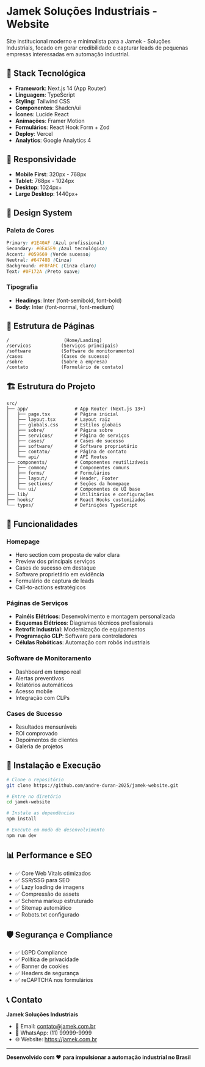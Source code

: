 # Jamek Soluções Industriais - Website

Site institucional moderno e minimalista para a Jamek - Soluções Industriais, focado em gerar credibilidade e capturar leads de pequenas empresas interessadas em automação industrial.

## 🚀 Stack Tecnológica

- **Framework**: Next.js 14 (App Router)
- **Linguagem**: TypeScript
- **Styling**: Tailwind CSS
- **Componentes**: Shadcn/ui
- **Ícones**: Lucide React
- **Animações**: Framer Motion
- **Formulários**: React Hook Form + Zod
- **Deploy**: Vercel
- **Analytics**: Google Analytics 4

## 📱 Responsividade

- **Mobile First**: 320px - 768px
- **Tablet**: 768px - 1024px
- **Desktop**: 1024px+
- **Large Desktop**: 1440px+

## 🎨 Design System

### Paleta de Cores

```css
Primary: #1E40AF (Azul profissional)
Secondary: #0EA5E9 (Azul tecnológico)
Accent: #059669 (Verde sucesso)
Neutral: #64748B (Cinza)
Background: #F8FAFC (Cinza claro)
Text: #0F172A (Preto suave)
```

### Tipografia

- **Headings**: Inter (font-semibold, font-bold)
- **Body**: Inter (font-normal, font-medium)

## 📄 Estrutura de Páginas

```
/                    (Home/Landing)
/servicos           (Serviços principais)
/software           (Software de monitoramento)
/cases              (Cases de sucesso)
/sobre              (Sobre a empresa)
/contato            (Formulário de contato)
```

## 🏗️ Estrutura do Projeto

```
src/
├── app/                 # App Router (Next.js 13+)
│   ├── page.tsx         # Página inicial
│   ├── layout.tsx       # Layout raiz
│   ├── globals.css      # Estilos globais
│   ├── sobre/           # Página sobre
│   ├── servicos/        # Página de serviços
│   ├── cases/           # Cases de sucesso
│   ├── software/        # Software proprietário
│   ├── contato/         # Página de contato
│   └── api/             # API Routes
├── components/          # Componentes reutilizáveis
│   ├── common/          # Componentes comuns
│   ├── forms/           # Formulários
│   ├── layout/          # Header, Footer
│   ├── sections/        # Seções da homepage
│   └── ui/              # Componentes de UI base
├── lib/                 # Utilitários e configurações
├── hooks/               # React Hooks customizados
└── types/               # Definições TypeScript
```

## 🎯 Funcionalidades

### Homepage
- Hero section com proposta de valor clara
- Preview dos principais serviços
- Cases de sucesso em destaque
- Software proprietário em evidência
- Formulário de captura de leads
- Call-to-actions estratégicos

### Páginas de Serviços
- **Painéis Elétricos**: Desenvolvimento e montagem personalizada
- **Esquemas Elétricos**: Diagramas técnicos profissionais
- **Retrofit Industrial**: Modernização de equipamentos
- **Programação CLP**: Software para controladores
- **Células Robóticas**: Automação com robôs industriais

### Software de Monitoramento
- Dashboard em tempo real
- Alertas preventivos
- Relatórios automáticos
- Acesso mobile
- Integração com CLPs

### Cases de Sucesso
- Resultados mensuráveis
- ROI comprovado
- Depoimentos de clientes
- Galeria de projetos

## 🔧 Instalação e Execução

```bash
# Clone o repositório
git clone https://github.com/andre-duran-2025/jamek-website.git

# Entre no diretório
cd jamek-website

# Instale as dependências
npm install

# Execute em modo de desenvolvimento
npm run dev
```

## 📊 Performance e SEO

- ✅ Core Web Vitals otimizados
- ✅ SSR/SSG para SEO
- ✅ Lazy loading de imagens
- ✅ Compressão de assets
- ✅ Schema markup estruturado
- ✅ Sitemap automático
- ✅ Robots.txt configurado

## 🛡️ Segurança e Compliance

- ✅ LGPD Compliance
- ✅ Política de privacidade
- ✅ Banner de cookies
- ✅ Headers de segurança
- ✅ reCAPTCHA nos formulários

## 📞 Contato

**Jamek Soluções Industriais**
- 📧 Email: contato@jamek.com.br
- 📱 WhatsApp: (11) 99999-9999
- 🌐 Website: https://jamek.com.br

---

**Desenvolvido com ❤️ para impulsionar a automação industrial no Brasil**